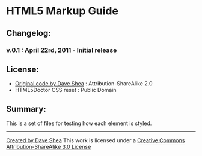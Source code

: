 #  HTML5 Markup Guide

## Changelog:

### v.0.1 : April 22rd, 2011 - Initial release

## License:

* [Original code by Dave Shea](http://mezzoblue.com/downloads/markupguide/markupguide.html) : Attribution-ShareAlike 2.0
* HTML5Doctor CSS reset : Public Domain

## Summary:

This is a set of files for testing how each element is styled.

---
[Created by Dave Shea](http://mezzoblue.com/downloads/markupguide/markupguide.html)
This work is licensed under a [Creative Commons Attribution-ShareAlike 3.0 License](http://creativecommons.org/licenses/by-sa/3.0/)
